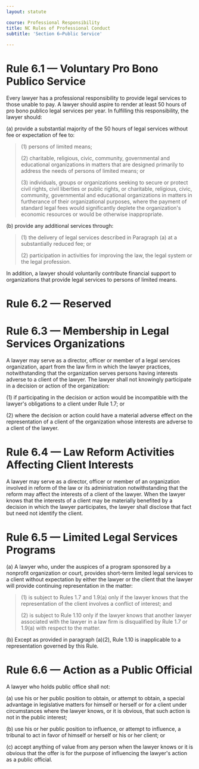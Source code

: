 ```yaml
---
layout: statute

course: Professional Responsibility
title: NC Rules of Professional Conduct 
subtitle: 'Section 6—Public Service'
    
---
```


# Rule 6.1 — Voluntary Pro Bono Publico Service

Every lawyer has a professional responsibility to provide legal services to those unable to pay. A lawyer should aspire to render at least 50 hours of pro bono publico legal services per year. In fulfilling this responsibility, the lawyer should:

(a)	provide a substantial majority of the 50 hours of legal services without fee or expectation of fee to:

> (1) persons of limited means;
> 
> (2) charitable, religious, civic, community, governmental and educational organizations in matters that are designed primarily to address the needs of persons of limited means; or
> 
> (3) individuals, groups or organizations seeking to secure or protect civil rights, civil liberties or public rights, or charitable, religious, civic, community, governmental and educational organizations in matters in furtherance of their organizational purposes, where the payment of standard legal fees would significantly deplete the organization's economic resources or would be otherwise inappropriate.

(b)	provide any additional services through:

> (1) the delivery of legal services described in Paragraph (a) at a substantially reduced fee; or
> 
> (2) participation in activities for improving the law, the legal system or the legal profession.

In addition, a lawyer should voluntarily contribute financial support to organizations that provide legal services to persons of limited means.

# Rule 6.2 — Reserved

# Rule 6.3 — Membership in Legal Services Organizations

A lawyer may serve as a director, officer or member of a legal services organization, apart from the law firm in which the lawyer practices, notwithstanding that the organization serves persons having interests adverse to a client of the lawyer. The lawyer shall not knowingly participate in a decision or action of the organization:

(1)	if participating in the decision or action would be incompatible with the lawyer's obligations to a client under Rule 1.7; or
> 
(2)	where the decision or action could have a material adverse effect on the representation of a client of the organization whose interests are adverse to a client of the lawyer.

# Rule 6.4 — Law Reform Activities Affecting Client Interests

A lawyer may serve as a director, officer or member of an organization involved in reform of the law or its administration notwithstanding that the reform may affect the interests of a client of the lawyer. When the lawyer knows that the interests of a client may be materially benefited by a decision in which the lawyer participates, the lawyer shall disclose that fact but need not identify the client.

# Rule 6.5 — Limited Legal Services Programs

(a) A lawyer who, under the auspices of a program sponsored by a nonprofit organization or court, provides short-term limited legal services to a client without expectation by either the lawyer or the client that the lawyer will provide continuing representation in the matter:

> (1) is subject to Rules 1.7 and 1.9(a) only if the lawyer knows that the representation of the client involves a conflict of interest; and 
> 
> (2) is subject to Rule 1.10 only if the lawyer knows that another lawyer associated with the lawyer in a law firm is disqualified by Rule 1.7 or 1.9(a) with respect to the matter.

(b) Except as provided in paragraph (a)(2), Rule 1.10 is inapplicable to a representation governed by this Rule.

# Rule 6.6 — Action as a Public Official

A lawyer who holds public office shall not:

(a)	use his or her public position to obtain, or attempt to obtain, a special advantage in legislative matters for himself or herself or for a client under circumstances where the lawyer knows, or it is obvious, that such action is not in the public interest;

(b)	use his or her public position to influence, or attempt to influence, a tribunal to act in favor of himself or herself or his or her client; or

(c)	accept anything of value from any person when the lawyer knows or it is obvious that the offer is for the purpose of influencing the lawyer's action as a public official.
